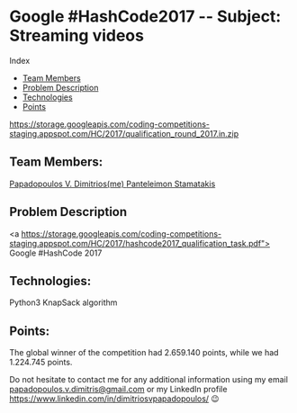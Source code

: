 # Google #HashCode2017 -- Subject: Streaming videos

Index

   - [Team Members](https://github.com/avionerman/Google-HashCode2017/blob/master/README.md#Team_Members)
   - [Problem Description](https://github.com/avionerman/Google-HashCode2017/blob/master/README.md#technologies)
   - [Technologies](https://github.com/avionerman/Google-HashCode2017/blob/master/README.md#technologies)
   - [Points](https://github.com/avionerman/Google-HashCode2017/blob/master/README.md#points)

https://storage.googleapis.com/coding-competitions-staging.appspot.com/HC/2017/qualification_round_2017.in.zip

## Team Members:
<a href="https://www.linkedin.com/in/dimitriosvpapadopoulos/"> Papadopoulos V. Dimitrios(me) </a>
<a href="https://www.linkedin.com/in/panteleimon/"> Panteleimon Stamatakis </a>
   
## Problem Description
<a https://storage.googleapis.com/coding-competitions-staging.appspot.com/HC/2017/hashcode2017_qualification_task.pdf"> Google #HashCode 2017 </a>
   
## Technologies:
Python3
KnapSack algorithm

## Points:
The global winner of the competition had 2.659.140 points, while we had 1.224.745 points.

Do not hesitate to contact me for any additional information using my email papadopoulos.v.dimitris@gmail.com or my LinkedIn profile https://www.linkedin.com/in/dimitriosvpapadopoulos/ :wink:
